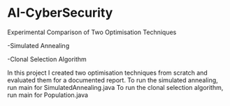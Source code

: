 # AI-CyberSecurity
Experimental Comparison of Two Optimisation Techniques
  
  -Simulated Annealing
  
  -Clonal Selection Algorithm

In this project I created two optimisation techniques from scratch and evaluated them for a documented report. 
To run the simulated annealing, run main for SimulatedAnnealing.java
To run the clonal selection algorithm, run main for Population.java
